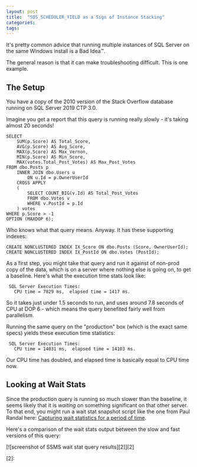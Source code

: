 ```yaml
---
layout: post
title:  "SOS_SCHEDULER_YIELD as a Sign of Instance Stacking"
categories: 
tags: 
---
```


It's pretty common advice that running multiple instances of SQL Server on the same Windows install is a Bad Idea™.

The general reason is that it can make troubleshooting difficult.  This is one example.

## The Setup

You have a copy of the 2010 version of the Stack Overflow database running on SQL Server 2019 CTP 3.0.  

Imagine you get a report that this query is running really slowly - it's taking almost 20 seconds!

    SELECT 
        SUM(p.Score) AS Total_Score,
        AVG(p.Score) AS Avg_Score,
        MAX(p.Score) AS Max_Vernon,
        MIN(p.Score) AS Min_Score,
        MAX(votes.Total_Post_Votes) AS Max_Post_Votes
    FROM dbo.Posts p
        INNER JOIN dbo.Users u
            ON u.Id = p.OwnerUserId
        CROSS APPLY
        (
            SELECT COUNT_BIG(v.Id) AS Total_Post_Votes 
            FROM dbo.Votes v 
            WHERE v.PostId = p.Id
        ) votes
    WHERE p.Score > -1
    OPTION (MAXDOP 6);

Who knows what that query means.  Anyway.  It has these supporting indexes:

    CREATE NONCLUSTERED INDEX IX_Score ON dbo.Posts (Score, OwnerUserId);
    CREATE NONCLUSTERED INDEX IX_PostId ON dbo.Votes (PostId);

As a first step, you might take that query and run it against of non-prod copy of the data, which is on a server where nothing else is going on, to get a baseline.  Here's what the execution time stats look like:

     SQL Server Execution Times:
       CPU time = 7829 ms,  elapsed time = 1417 ms.

So it takes just under 1.5 seconds to run, and uses around 7.8 seconds of CPU at DOP 6 - which means the query benefited fairly well from parallelism.

Running the same query on the "production" box (which is the exact same specs) yields these execution time statistics:

     SQL Server Execution Times:
       CPU time = 14031 ms,  elapsed time = 14103 ms.

Our CPU time has doubled, and elapsed time is basically equal to CPU time now.

## Looking at Wait Stats

Since the production query is running so much slower than the baseline, it seems likely that it is *waiting* on something significant on that other server.  To that end, you might run a wait stat snapshot script like the one from Paul Randal here: [Capturing wait statistics for a period of time][1].

Here's a comparison of the wait stats output between the slow and fast versions of this query:

[![screenshot of SSMS wait stat query results][2]][2]



[1]: https://www.sqlskills.com/blogs/paul/capturing-wait-statistics-period-time/
[2]: 